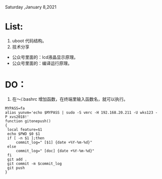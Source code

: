 Saturday ,January 8,2021 

# List:
1. uboot 代码结构。
2. 技术分享
- 公众号里面的：lcd液晶显示原理。
- 公众号里面的：编译运行原理。
# DO：
1. 在～/.bashrc 增加函数，在终端里输入函数名，就可以执行。
```
MYPASS=fa
alias yunvm='echo $MYPASS | sudo -S vmrc -H 192.168.20.211 -U wks123 -P xvs2018!'
function gitonepush()
{
 local feature=$1
 echo $PWD $0 $1
 if [ -n $1 ];then
     commit_log=" [$1] {date +%Y-%m-%d}"
 else
     commit_log=" [doc] {date +%Y-%m-%d}"
 fi
 git add .
 git commit -m $commit_log
 git push
}
```

